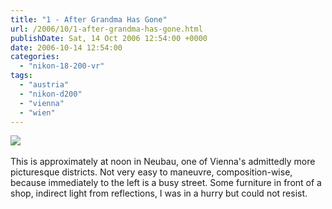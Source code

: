 ```yaml
---
title: "1 - After Grandma Has Gone"
url: /2006/10/1-after-grandma-has-gone.html
publishDate: Sat, 14 Oct 2006 12:54:00 +0000
date: 2006-10-14 12:54:00
categories: 
  - "nikon-18-200-vr"
tags: 
  - "austria"
  - "nikon-d200"
  - "vienna"
  - "wien"
---
```

<a href="https://d25zfm9zpd7gm5.cloudfront.net/1200x1200/2006/20061012_122436_ps.jpg" target="_blank"><img src="https://d25zfm9zpd7gm5.cloudfront.net/0600x0600/2006/20061012_122436_ps.jpg"/></a><br/><br/>This is approximately at noon in Neubau, one of Vienna's admittedly more picturesque districts. Not very easy to maneuvre,  composition-wise, because  immediately to the left is a busy street. Some furniture in front of a shop, indirect light from reflections, I was in a hurry but could not resist.

